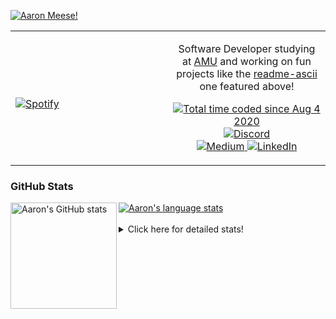 [![Aaron Meese!](https://user-images.githubusercontent.com/17814535/88975338-a2aabf00-d27f-11ea-963f-8a19608716b4.png)](https://github.com/ajmeese7/readme-ascii "README ASCII")

<!-- Modified from project here: https://github.com/novatorem/novatorem -->
<table width="100%"> 
  <tr>
  <td width="50%">
      
&nbsp; <br> [![Spotify](https://ajmeese7.vercel.app/api/spotify)](https://open.spotify.com/user/ajmeese)

  </td>
  <td width="50%">
    <p align="center">
    Software Developer studying at <a href="https://www.amu.apus.edu/">AMU</a> and working on fun 
    projects like the <a href="https://github.com/ajmeese7/readme-ascii">readme-ascii</a> one featured above!
    </p>
    <p align="center">
      <a href="https://wakatime.com/@f726891d-3b02-46cd-9b60-e8c59f9e2b14">
        <img src="https://wakatime.com/badge/user/f726891d-3b02-46cd-9b60-e8c59f9e2b14.svg" alt="Total time coded since Aug 4 2020" title="WakaTime" />
      </a>
      <a href="http://link.aaronmeese.com/discord">
        <img src="https://img.shields.io/badge/discord-ajmeese7%234835-369?style=flat-square&logo=discord&logoColor=white&color=purple" alt="Discord" title="Discord">
      </a>
      <br />
      <a href="https://link.aaronmeese.com/medium">
        <img src="https://img.shields.io/badge/medium-ajmeese7-1DB954?style=flat-square&logo=medium&logoColor=white" alt="Medium" title="Medium">
      </a>
      <a href="https://link.aaronmeese.com/linkedin">
        <img src="https://img.shields.io/badge/linkedIn-aaronmeese-1DB954?style=flat-square&logo=linkedin&logoColor=white&color=blue" alt="LinkedIn" title="LinkedIn">
      </a>
    </p>
  </td>

</table>

[//]: <> (The `&nbsp;` is to have Aphelion take up more space)

### GitHub Stats ###

<a href="https://profile-summary-for-github.com/user/ajmeese7">
  <img align="left" height="170px" src="https://github-readme-stats.vercel.app/api?username=ajmeese7&show_icons=true&line_height=27&count_private=true" alt="Aaron's GitHub stats"/>
  <img src="https://github-readme-stats.vercel.app/api/top-langs/?username=ajmeese7&hide_langs_below=5&layout=compact" alt="Aaron's language stats"/>
</a>

<br />
<br />
<details>
<summary>Click here for detailed stats!</summary>

### :zap: Recent Activity
<!--START_SECTION:activity-->
1. 🗣 Commented on [#572](https://github.com/replicate/cog/issues/572) in [replicate/cog](https://github.com/replicate/cog)
2. 🗣 Commented on [#41](https://github.com/BachiLi/diffvg/issues/41) in [BachiLi/diffvg](https://github.com/BachiLi/diffvg)
3. 🗣 Commented on [#35](https://github.com/BachiLi/diffvg/issues/35) in [BachiLi/diffvg](https://github.com/BachiLi/diffvg)
4. ❗️ Opened issue [#66](https://github.com/deshaw/jupyterlab-execute-time/issues/66) in [deshaw/jupyterlab-execute-time](https://github.com/deshaw/jupyterlab-execute-time)
5. 🗣 Commented on [#10767](https://github.com/jupyterlab/jupyterlab/issues/10767) in [jupyterlab/jupyterlab](https://github.com/jupyterlab/jupyterlab)
<!--END_SECTION:activity-->

### 🧐 Waka Stats
<!--START_SECTION:waka-->
![Code Time](http://img.shields.io/badge/Code%20Time-1%2C073%20hrs%2037%20mins-blue)

**🐱 My GitHub Data** 

> 🏆 843 Contributions in the Year 2022
 > 
> 📦 340.9 kB Used in GitHub's Storage 
 > 
> 💼 Opted to Hire
 > 
> 📜 78 Public Repositories 
 > 
> 🔑 29 Private Repositories  
 > 
**I'm an Early 🐤** 

```text
🌞 Morning    235 commits    █████░░░░░░░░░░░░░░░░░░░░   23.04% 
🌆 Daytime    374 commits    █████████░░░░░░░░░░░░░░░░   36.67% 
🌃 Evening    398 commits    █████████░░░░░░░░░░░░░░░░   39.02% 
🌙 Night      13 commits     ░░░░░░░░░░░░░░░░░░░░░░░░░   1.27%

```
📅 **I'm Most Productive on Sunday** 

```text
Monday       134 commits    ███░░░░░░░░░░░░░░░░░░░░░░   13.14% 
Tuesday      157 commits    ███░░░░░░░░░░░░░░░░░░░░░░   15.39% 
Wednesday    120 commits    ███░░░░░░░░░░░░░░░░░░░░░░   11.76% 
Thursday     150 commits    ███░░░░░░░░░░░░░░░░░░░░░░   14.71% 
Friday       107 commits    ██░░░░░░░░░░░░░░░░░░░░░░░   10.49% 
Saturday     161 commits    ████░░░░░░░░░░░░░░░░░░░░░   15.78% 
Sunday       191 commits    ████░░░░░░░░░░░░░░░░░░░░░   18.73%

```


📊 **This Week I Spent My Time On** 

```text
⌚︎ Time Zone: America/New_York

💬 Programming Languages: 
Bash                     7 hrs 28 mins       ███████████████░░░░░░░░░░   62.01% 
Other                    1 hr 58 mins        ████░░░░░░░░░░░░░░░░░░░░░   16.37% 
Python                   1 hr 3 mins         ██░░░░░░░░░░░░░░░░░░░░░░░   8.73% 
YAML                     51 mins             █░░░░░░░░░░░░░░░░░░░░░░░░   7.17% 
Markdown                 29 mins             █░░░░░░░░░░░░░░░░░░░░░░░░   4.07%

🐱‍💻 Projects: 
zork                     8 hrs 4 mins        ████████████████░░░░░░░░░   66.88% 
aaronmeese.com           1 hr 2 mins         ██░░░░░░░░░░░░░░░░░░░░░░░   8.67% 
stack_overflow           1 hr 1 min          ██░░░░░░░░░░░░░░░░░░░░░░░   8.47% 
modernreforms.org        54 mins             █░░░░░░░░░░░░░░░░░░░░░░░░   7.48% 
raspberrypi              46 mins             █░░░░░░░░░░░░░░░░░░░░░░░░   6.42%

```

**I Mostly Code in JavaScript** 

```text
JavaScript               32 repos            ████████████░░░░░░░░░░░░░   50.0% 
HTML                     9 repos             ███░░░░░░░░░░░░░░░░░░░░░░   14.06% 
Python                   5 repos             ██░░░░░░░░░░░░░░░░░░░░░░░   7.81% 
Java                     4 repos             █░░░░░░░░░░░░░░░░░░░░░░░░   6.25% 
CSS                      3 repos             █░░░░░░░░░░░░░░░░░░░░░░░░   4.69%

```



 Last Updated on 17/06/2022 16:08:22 UTC
<!--END_SECTION:waka-->
</details>
